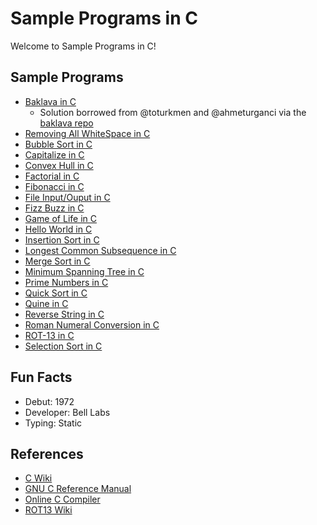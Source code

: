 # Sample Programs in C

Welcome to Sample Programs in C!

## Sample Programs

- [Baklava in C][10]
  - Solution borrowed from @toturkmen and @ahmeturganci via the [baklava repo][1]
- [Removing All WhiteSpace in C][26]
- [Bubble Sort in C][14]
- [Capitalize in C][15]
- [Convex Hull in C][12]
- [Factorial in C][13]
- [Fibonacci in C][11]
- [File Input/Ouput in C][5]
- [Fizz Buzz in C][4]
- [Game of Life in C][6]
- [Hello World in C][2]
- [Insertion Sort in C][19]
- [Longest Common Subsequence in C][21]
- [Merge Sort in C][18]
- [Minimum Spanning Tree in C][21]
- [Prime Numbers in C][17]
- [Quick Sort in C][24]
- [Quine in C][20]
- [Reverse String in C][3]
- [Roman Numeral Conversion in C][21]
- [ROT-13 in C][16]
- [Selection Sort in C][25]

## Fun Facts

- Debut: 1972
- Developer: Bell Labs
- Typing: Static

## References

- [C Wiki][7]
- [GNU C Reference Manual][8]
- [Online C Compiler][9]
- [ROT13 Wiki][16]

[1]: https://github.com/toturkmen/baklava
[2]: https://therenegadecoder.com/code/hello-world-in-c/
[3]: https://github.com/jrg94/sample-programs/issues/288
[4]: https://github.com/TheRenegadeCoder/sample-programs/issues/354
[5]: https://github.com/TheRenegadeCoder/sample-programs/issues/408
[6]: https://github.com/TheRenegadeCoder/sample-programs/issues/371
[7]: https://en.wikipedia.org/wiki/C_(programming_language)
[8]: https://www.gnu.org/software/gnu-c-manual/
[9]: https://www.onlinegdb.com/online_c_compiler
[10]: https://github.com/TheRenegadeCoder/sample-programs/issues/424
[11]: https://github.com/TheRenegadeCoder/sample-programs/issues/486
[13]: https://github.com/TheRenegadeCoder/sample-programs/issues/631
[12]: https://github.com/TheRenegadeCoder/sample-programs/issues/628
[14]: https://github.com/TheRenegadeCoder/sample-programs/issues/942
[15]: https://github.com/TheRenegadeCoder/sample-programs/issues/1273
[16]: https://en.wikipedia.org/wiki/ROT13
[17]: https://github.com/TheRenegadeCoder/sample-programs/issues/1277
[18]: https://github.com/TheRenegadeCoder/sample-programs/issues/1267
[19]: https://github.com/TheRenegadeCoder/sample-programs/issues/1266
[20]: https://github.com/TheRenegadeCoder/sample-programs/issues/1274
[21]: https://sample-programs.therenegadecoder.com/projects/longest-common-subsequence/
[22]: https://sample-programs.therenegadecoder.com/projects/minimum-spanning-tree/
[23]: https://sample-programs.therenegadecoder.com/projects/roman-numeral-conversion/
[24]: https://sample-programs.therenegadecoder.com/projects/quick-sort/
[25]: https://github.com/TheRenegadeCoder/sample-programs/issues/1272
[26]: https://github.com/TheRenegadeCoder/sample-programs/issues/2290
